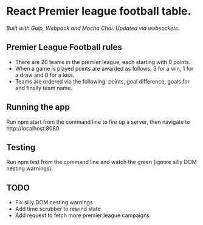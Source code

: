 # React Premier league football table.
_Built with Gulp, Webpack and Mocha Chai. Updated via websockets._

## Premier League Football rules
 - There are 20 teams in the premier league, each starting with 0 points.
 - When a game is played points are awarded as follows, 3 for a win, 1 for a draw and 0 for a loss.
 - Teams are ordered via the following: points, goal difference, goals for and finally team name.

## Running the app
Run npm start from the command line to fire up a server, then navigate to http://localhost:8080

## Testing
Run npm test from the command line and watch the green (ignore silly DOM nesting warnings).

## TODO
 - Fix silly DOM nesting warnings
 - Add time scrubber to rewind state
 - Add request to fetch more premier league campaigns